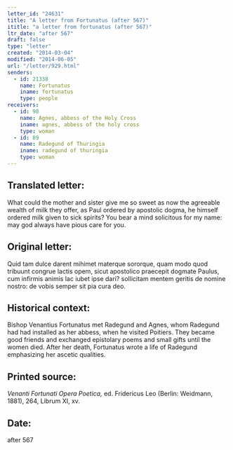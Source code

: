 ```yaml
---
letter_id: "24631"
title: "A letter from Fortunatus (after 567)"
ititle: "a letter from fortunatus (after 567)"
ltr_date: "after 567"
draft: false
type: "letter"
created: "2014-03-04"
modified: "2014-06-05"
url: "/letter/929.html"
senders:
  - id: 21338
    name: Fortunatus
    iname: fortunatus
    type: people
receivers:
  - id: 90
    name: Agnes, abbess of the Holy Cross
    iname: agnes, abbess of the holy cross
    type: woman
  - id: 89
    name: Radegund of Thuringia
    iname: radegund of thuringia
    type: woman
---
```

<h2> Translated letter:</h2>What could the mother and sister give me so sweet
as now the agreeable wealth of milk they offer,
as Paul ordered by apostolic dogma,
he himself ordered milk given to sick spirits?
You bear a mind solicitous for my name:
may god always have pious care for you.
<h2 class="mt-4"> Original letter:</h2>Quid tam dulce darent mihimet materque sororque,
quam modo quod tribuunt congrue lactis opem,
sicut apostolico praecepit dogmate Paulus,
cum infirmis animis lac iubet ipse dari?
sollicitam mentem geritis de nomine nostro:
de vobis semper sit pia cura deo.
<h2 class="mt-4"> Historical context:</h2>Bishop Venantius Fortunatus met Radegund and Agnes, whom Radegund had had installed as her abbess, when he visited Poitiers. They became good friends and exchanged epistolary poems and small gifts until the women died. After her death, Fortunatus wrote a life of Radegund emphasizing her ascetic qualities.
<h2 class="mt-4"> Printed source:</h2><p><em>Venanti Fortunati Opera Poetica,</em> ed. Fridericus Leo (Berlin: Weidmann, 1881), 264, Librum XI, xv.</p><h2 class="mt-4"> Date:</h2>after 567